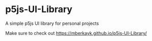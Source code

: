 # p5js-UI-Library
A simple p5js UI library for personal projects

Make sure to check out
https://mberkayk.github.io/p5js-UI-Library/
